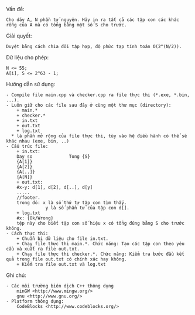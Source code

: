 Vấn đề: 
	
	Cho dãy A, N phần tử nguyên. Hãy in ra tất cả các tập con các khác rỗng của A mà có tổng bằng một số S cho trước.

Giải quyết: 

	Duyệt bằng cách chia đôi tập hợp, độ phức tạp tính toán O(2^(N/2)).

Dữ liệu cho phép: 
	
	N <= 55;
	A[i], S <= 2^63 - 1;
	
Hướng dẫn sử dụng:
	
	- Compile file main.cpp và checker.cpp ra file thực thi (*.exe, *.bin, ...).
	- Luôn giữ cho các file sau đây ở cùng một thư mục (directory):
		+ main.*
		+ checker.*
		+ in.txt
		+ out.txt
		+ log.txt
	  * là phần mở rộng của file thực thi, tùy vào hệ điều hành có thể sẽ khác nhau (exe, bin, ..)
	- Cấu trúc file:
		+ in.txt: 
		Day so				Tong {S}
		{A[1]}
		{A[2]}
		{A[..]}
		{A[N]}
		+ out.txt:
		#x-y: d[1], d[2], d[..], d[y]
		.....
		//footer.
		trong đó: x là số thứ tự tập con tìm thấy.
			       y là số phần tử của tập con d[].
		+ log.txt
		#x: {Ok/Wrong}
		tệp này cho biết tập con số hiệu x có tổng đúng bằng S cho trước không.
	- Cách thực thi:
		+ Chuẩn bị dữ liệu cho file in.txt.
		+ Chạy file thực thi main.*. Chức năng: Tạo các tập con theo yêu cầu và xuất ra file out.txt.
		+ Chạy file thực thi checker.*. Chức năng: Kiểm tra bước đầu kết quả trong file out.txt có chính xác hay không.
		+ Kiểm tra file out.txt và log.txt
Ghi chú:

	- Các môi trường biên dịch C++ thông dụng
		minGW <http://www.mingw.org/>
		gnu <http://www.gnu.org/>
	- Platform thông dụng:
		CodeBlocks <http://www.codeblocks.org/>
